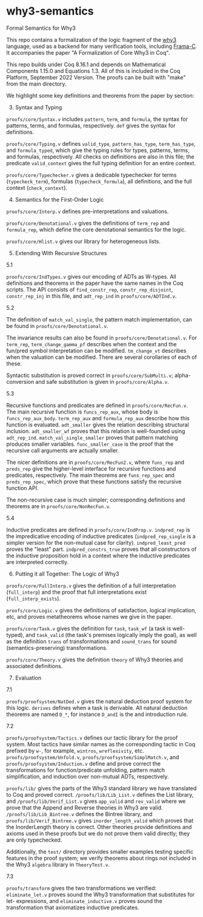 # why3-semantics
Formal Semantics for Why3

This repo contains a formalization of the logic fragment of the [why3](https://why3.lri.fr/) language, 
used as a backend for many verification tools, including [Frama-C](https://frama-c.com/).
It accompanies the paper "A Formalization of Core Why3 in Coq".

This repo builds under Coq 8.16.1 and depends on Mathematical Components 1.15.0 and Equations 1.3.
All of this is included in the Coq Platform, September 2022 Version.
The proofs can be built with "make" from the main directory.

We highlight some key definitions and theorems from the paper by section:

3. Syntax and Typing

`proofs/core/Syntax.v` includes `pattern`, `term`, and `formula`, the syntax for patterns, terms,
and formulas, respectively. `def` gives the syntax for definitions.

`proofs/core/Typing.v` defines  `valid_type`, `pattern_has_type`, `term_has_type`, and `formula_typed`,
which give the typing rules for types, patterns, terms, and formulas, respectively.
All checks on definitions are also in this file; the predicate `valid_context` gives
the full typing definition for an entire context.

`proofs/core/Typechecker.v` gives a dedicable typechecker for terms (`typecheck_term`), formulas
(`typecheck_formula`), all definitions, and the full context (`check_context`).

4. Semantics for the First-Order Logic

`proofs/core/Interp.v` defines pre-interpretations and valuations.

`proofs/core/Denotational.v` gives the definitions of `term_rep` and `formula_rep`, which define
the core denotational semantics for the logic.

`proofs/core/Hlist.v` gives our library for heterogeneous lists.

5. Extending With Recursive Structures

5.1

`proofs/core/IndTypes.v` gives our encoding of ADTs as W-types. All definitions and theorems
in the paper have the same names in the Coq scripts.
The API consists of `find_constr_rep`, `constr_rep_disjoint`, `constr_rep_inj` in this file,
and `adt_rep_ind` in `proofs/core/ADTInd.v`.

5.2

The definition of `match_val_single`, the pattern match implementation, can be found in
`proofs/core/Denotational.v`.

The invariance results can also be found in `proofs/core/Denotational.v`.
For `term_rep`, `term_change_gamma_pf` describes when the context and the fun/pred symbol
interpretation can be modified. `tm_change_vt` describes when the valuation can be modified.
There are several corollaries of each of these.

Syntactic substitution is proved correct in `proofs/core/SubMulti.v`; alpha-conversion and 
safe substitution is given in `proofs/core/Alpha.v`.

5.3

Recursive functions and predicates are defined in `proofs/core/RecFun.v`. The main recursive
function is `funcs_rep_aux`, whose body is `funcs_rep_aux_body`.
`term_rep_aux` and `formula_rep_aux` describe how this function is evaluated.
`adt_smaller` gives the relation describing structural inclusion.
`adt_smaller_wf` proves that this relation is well-founded using `adt_rep_ind`.
`match_val_single_smaller` proves that pattern matching produces smaller variables.
`func_smaller_case` is the proof that the recursive call arguments are actually smaller.

The nicer definitions are in `proofs/core/RecFun2.v`, where `funs_rep` and `preds_rep` give the
higher-level interface for recursive functions and predicates, respectively.
The main theorems are `funs_rep_spec` and `preds_rep_spec`, which prove that these functions
satisfy the recursive function API.

The non-recursive case is much simpler; corresponding definitions and theorems are in
`proofs/core/NonRecFun.v`.

5.4

Inductive predicates are defined in `proofs/core/IndProp.v`. `indpred_rep` is the
impredicative encoding of inductive predicates (`indpred_rep_single` is a simpler
version for the non-mutual case for clarity).
`indpred_least_pred` proves the "least" part.
`indpred_constrs_true` proves that all constructors of the inductive proposition
hold in a context where the inductive predicates are interpreted correctly.

6. Putting it all Together: The Logic of Why3

`proofs/core/FullInterp.v` gives the definition of a full interpretation (`full_interp`)
and the proof that full interpretations exist (`full_interp_exists`).

`proofs/core/Logic.v` gives the definitions of satisfaction, logical implication, etc,
and proves metatheorems whose names we give in the paper.

`proofs/core/Task.v` gives the definition for `task`, `task_wf` (a task is well-typed),
and `task_valid` (the task's premises logically imply the goal), as well as the
definition `trans` of transformations and `sound_trans` for sound (semantics-preserving)
transformations.

`proofs/core/Theory.v` gives the definition `theory` of Why3 theories and associated
definitions.

7. Evaluation

7.1

`proofs/proofsystem/NatDed.v` gives the natural deduction proof system for this logic.
`derives` defines when a task is derivable. All natural deduction theorems are
named `D_*`, for instance `D_andI` is the and introduction rule.

7.2

`proofs/proofsystem/Tactics.v` defines our tactic library for the proof system.
Most tactics have similar names as the corresponding tactic in Coq prefixed by `w-`,
for example, `wintros`, `wreflexivity`, etc.
`proofs/proofsystem/Unfold.v`, `proofs/proofsystem/SimplMatch.v`, and
`proofs/proofsystem/Induction.v` define and prove correct the transformations
for function/predicate unfolding, pattern match simplification, and induction
over non-mutual ADTs, respectively.

`proofs/lib/` gives the parts of the Why3 standard library we have translated 
to Coq and proved correct. `/proofs/lib/Lib_List.v` defines the List library,
and `/proofs/lib/Verif_List.v` gives `app_valid` and `rev_valid` where we prove
that the Append and Reverse theories in Why3 are valid.
`/proofs/lib/Lib_Bintree.v` defines the Bintree library, and 
`proofs/lib/Verif_Bintree.v` gives `inorder_length_valid` which proves that
the InorderLength theory is correct.
Other theories provide definitions and axioms used in these proofs but we do not
prove them valid directly; they are only typechecked.

Additionally, the `test/` directory provides smaller examples testing specific
features in the proof system; we verify theorems about rings not included
in the Why3 `algebra` library in `TheoryTest.v`.

7.3

`proofs/transform` gives the two transformations we verified:
`eliminate_let.v` proves sound the Why3 transformation that substitutes for let-
expressions, and `eliminate_inductive.v` proves sound the transformation that
axiomatizes inductive predicates.
